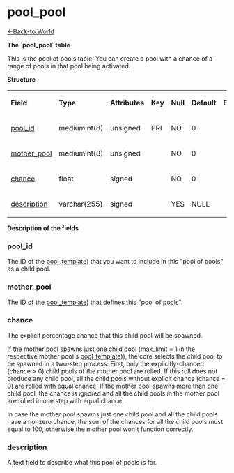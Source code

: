 # pool\_pool

[<-Back-to:World](database-world.md)

**The \`pool\_pool\` table**

This is the pool of pools table. You can create a pool with a chance of a range of pools in that pool being activated.

**Structure**

<table>
<colgroup>
<col width="12%" />
<col width="12%" />
<col width="12%" />
<col width="12%" />
<col width="12%" />
<col width="12%" />
<col width="12%" />
<col width="12%" />
</colgroup>
<tbody>
<tr class="odd">
<td><p><strong>Field</strong></p></td>
<td><p><strong>Type</strong></p></td>
<td><p><strong>Attributes</strong></p></td>
<td><p><strong>Key</strong></p></td>
<td><p><strong>Null</strong></p></td>
<td><p><strong>Default</strong></p></td>
<td><p><strong>Extra</strong></p></td>
<td><p><strong>Comment</strong></p></td>
</tr>
<tr class="even">
<td><p><a href="#pool_id">pool_id</a></p></td>
<td><p>mediumint(8)</p></td>
<td><p>unsigned</p></td>
<td><p>PRI</p></td>
<td><p>NO</p></td>
<td><p>0</p></td>
<td><p> </p></td>
<td><p> </p></td>
</tr>
<tr class="odd">
<td><p><a href="#mother_pool">mother_pool</a></p></td>
<td><p>mediumint(8)</p></td>
<td><p>unsigned</p></td>
<td><p> </p></td>
<td><p>NO</p></td>
<td><p>0</p></td>
<td><p> </p></td>
<td><p> </p></td>
</tr>
<tr class="even">
<td><p><a href="#chance">chance</a></p></td>
<td><p>float</p></td>
<td><p>signed</p></td>
<td><p> </p></td>
<td><p>NO</p></td>
<td><p>0</p></td>
<td><p> </p></td>
<td><p> </p></td>
</tr>
<tr class="odd">
<td><p><a href="#description">description</a></p></td>
<td><p>varchar(255)</p></td>
<td><p>signed</p></td>
<td><p> </p></td>
<td><p>YES</p></td>
<td><p>NULL</p></td>
<td><p> </p></td>
<td><p> </p></td>
</tr>
</tbody>
</table>

**Description of the fields**

### pool\_id

The ID of the [pool\_template](http://www.azerothcore.org/wiki/pool_template)) that you want to include in this "pool of pools" as a child pool.

### mother\_pool

The ID of the [pool\_template](http://www.azerothcore.org/wiki/pool_template)) that defines this "pool of pools".

### chance

The explicit percentage chance that this child pool will be spawned.

If the mother pool spawns just one child pool (max\_limit = 1 in the respective mother pool's [pool\_template](http://www.azerothcore.org/wiki/pool_template))), the core selects the child pool to be spawned in a two-step process: First, only the explicitly-chanced (chance &gt; 0) child pools of the mother pool are rolled. If this roll does not produce any child pool, all the child pools without explicit chance (chance = 0) are rolled with equal chance.
If the mother pool spawns more than one child pool, the chance is ignored and all the child pools in the mother pool are rolled in one step with equal chance.

In case the mother pool spawns just one child pool and all the child pools have a nonzero chance, the sum of the chances for all the child pools must equal to 100, otherwise the mother pool won't function correctly.

### description

A text field to describe what this pool of pools is for.
